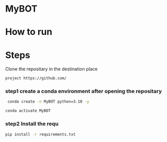 # MyBOT

# How to run
# Steps 
 Clone the repositary in the destination place

 ```bash
 project https://github.com/ 
 ```

 ### step1 create a conda environment  after opening the repositary

 ```bash 
  conda create -n MyBOT python=3.10 -y
  ```
  ```bash 
  conda activate MyBOT
  ```

  ### step2 Install the requ
  ```bash
  pip install -r requirements.txt
  ```